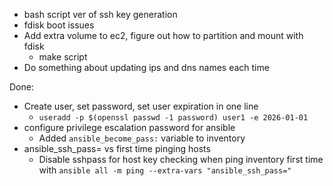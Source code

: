 - bash script ver of ssh key generation
- fdisk boot issues
- Add extra volume to ec2, figure out how to partition and mount with fdisk
  - make script
- Do something about updating ips and dns names each time



Done:
- Create user, set password, set user expiration in one line
  - `useradd -p $(openssl passwd -1 password) user1 -e 2026-01-01`
- configure privilege escalation password for ansible
  - Added `ansible_become_pass:` variable to inventory
- ansible_ssh_pass= vs first time pinging hosts
  - Disable sshpass for host key checking when ping inventory first time with `ansible all -m ping --extra-vars "ansible_ssh_pass="`